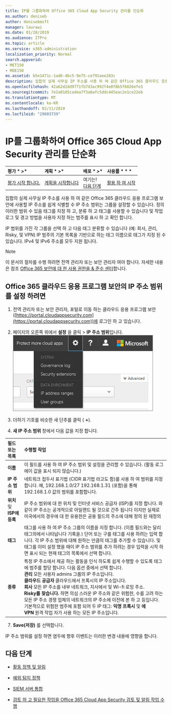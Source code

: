 ```yaml
---
title: IP를 그룹화하여 Office 365 Cloud App Security 관리를 단순화
ms.author: deniseb
author: denisebmsft
manager: laurawi
ms.date: 01/28/2019
ms.audience: ITPro
ms.topic: article
ms.service: o365-administration
localization_priority: Normal
search.appverid:
- MET150
- MOE150
ms.assetid: b5e1471c-1ad6-4bc5-9e75-ce791aee283c
description: 집합의 실제 사무실 IP 주소를 사용 하 여 같은 Office 365 클라우드 응용 프로그램 보안에 사용할 IP 주소를 쉽게 식별할 수 IP 주소 범위는 그룹을 설정할 수 있습니다.
ms.openlocfilehash: 42a62d2dd9771fb7d3ac992f4e0f8b5f6826efe3
ms.sourcegitcommit: 7e2a0185cadea7f3a6afc5ddc445eac2e1ce22eb
ms.translationtype: MT
ms.contentlocale: ko-KR
ms.lasthandoff: 02/11/2019
ms.locfileid: "29603739"
---
```

# <a name="group-your-ip-addresses-to-simplify-management-in-office-365-cloud-app-security"></a>IP를 그룹화하여 Office 365 Cloud App Security 관리를 단순화
  
|평가 * *\>**|계획 * *\>**|배포 * *\>**|사용률 * * *|
|:-----|:-----|:-----|:-----|
|[평가 시작 합니다.](office-365-cas-overview.md) <br/> |[계획을 시작합니다](get-ready-for-office-365-cas.md) <br/> |여기는!  <br/> [다음 단계](#next-steps) <br/> |[활용 하 여 시작](utilization-activities-for-ocas.md) <br/> |
   
집합의 실제 사무실 IP 주소를 사용 하 여 같은 Office 365 클라우드 응용 프로그램 보안에 사용할 IP 주소를 쉽게 식별할 수 IP 주소 범위는 그룹을 설정할 수 있습니다. 정의 이러한 범위 수 있음 태그를 지정 하 고, 분류 하 고 태그를 사용할 수 있습니다 및 작업 로그 및 경고 방법을 사용자 지정 하는 범주를 표시 하 고 확인 합니다.
  
IP 범위를 가진 각 그룹을 선택 하 고 다음 태그 분류할 수 있습니다 (예: 회사, 관리, Risky, 및 VPN) IP 범주의 기본 목록을 기반으로 하는 태그 이름으로 태그가 지정 된 수 있습니다. IPv4 및 IPv6 주소를 모두 지원 됩니다.
  
> [!NOTE]
> 이 문서의 절차를 수행 하려면 전역 관리자 또는 보안 관리자 여야 합니다. 자세한 내용은 참조 [Office 365 보안에 대 한 사용 권한을 &amp; 준수 센터](permissions-in-the-security-and-compliance-center.md)합니다. 
  
## <a name="to-set-up-an-ip-address-range-in-office-365-cloud-app-security"></a>Office 365 클라우드 응용 프로그램 보안의 IP 주소 범위를 설정 하려면

1. 전역 관리자 또는 보안 관리자, 포털로 이동 하는 클라우드 응용 프로그램 보안 ([https://portal.cloudappsecurity.com](https://portal.cloudappsecurity.com))에 로그인 하 고 있습니다.
    
2. 페이지의 오른쪽 위에서 **설정** 을 클릭 \> **IP 주소 범위**입니다.<br>![O 365 클라우드 응용 프로그램 보안에서 시스템 및 데이터 설정에 액세스 하는 설정을 선택합니다](media/f6c48ee3-39b4-4b5a-8252-b6493b7bcd3d.png)<br>
  
3. 더하기 기호를 비슷한 새 단추를 클릭 ( **+**).
    
4. **새 IP 주소 범위** 창에서 다음 값을 지정 합니다. 
    
|**필드 또는 목록**|**수행할 작업**|
|:-----|:-----|
|**이름** <br/> |이 필드를 사용 하 여 IP 주소 범위 및 설정을 관리할 수 있습니다. (활동 로그에이 값을 표시 되지 않습니다.)  <br/> |
|**IP 주소 범위** <br/> |네트워크 접두사 표기법 (CIDR 표기법 라고도 함)를 사용 하 여 범위를 지정 합니다. 예, 192.168.1.0/27 192.168.1.31 (포함)을 통해 192.168.1.0 값의 범위를 포함합니다.  <br/> |
|**위치** 및 **ISP에 등록** <br/> |IP 주소 범위에 대 한 위치 및 인터넷 서비스 공급자 (ISP)를 지정 합니다. 와 같이 IP 주소는 공개적으로 아일랜드 될 것으로 간주 됩니다 이지만 실제로 미국에서의 경우에 대 한 유용한은 공용 필드의 주소에 대해 정의 된 재정의  <br/> |
|**태그** <br/> |태그를 사용 하 여 IP 주소 그룹의 이름을 지정 합니다. (이름 필드와는 달리 태그의에서 나타납니다 기록을.) 단어 또는 구를 태그를 사용 하려는 입력 합니다. 각 IP 주소 범위에 대해 원하는 만큼의 태그를 추가할 수 있습니다. 및 태그를 이미 설정 했을 때이 IP 주소 범위를 추가 하려는 경우 입력을 시작 하면 표시 되는 현재 태그의 목록에서 선택 합니다.  <br/> |
|**종류** <br/> | 특정 IP 주소에서 제공 하는 활동을 인식 하도록 쉽게 수행할 수 있도록 태그에 범주를 할당 합니다. 다음 옵션 중에서 선택 합니다.<br/> **관리** 모든 사용자 admins 그룹의 IP 주소입니다.  <br/> **클라우드 공급자** 클라우드에서 프록시의 IP 주소입니다.  <br/> **회사** 모든 IP 주소를 내부 네트워크, 지사에서 및 Wi-fi 로밍 주소.  <br/> **Risky를 찾습니다.** 하면 의심 스러운 IP 주소와 같은 위험한, 수를 고려 하는 모든 IP 주소 경쟁 업체의 네트워크의 IP 주소에 이전에 본 하 고 등입니다. 기본적으로 위험한 범주에 포함 되어 두 IP 태그: **익명 프록시** 및 **에** <br/> **VPN** 원격 작업 자가 사용 하는 모든 IP 주소입니다.  <br/> |
   
7. **Save(저장)** 를 선택합니다.
    
IP 주소 범위를 설정 하면 염두에 향후 이벤트는 이러한 변경 내용에 영향을 합니다.
  
## <a name="next-steps"></a>다음 단계

- [활동 정책 및 알림](activity-policies-and-alerts.md)
    
- [예외 탐지 정책](anomaly-detection-policies-in-ocas.md)
    
- [SIEM 서버 통합](integrate-your-siem-server-with-office-365-cas.md)
    
- [검토 하 고 필요한 작업을 Office 365 Cloud App Security 검토 및 알림 작업 수행](review-office-365-cas-alerts.md)
    

